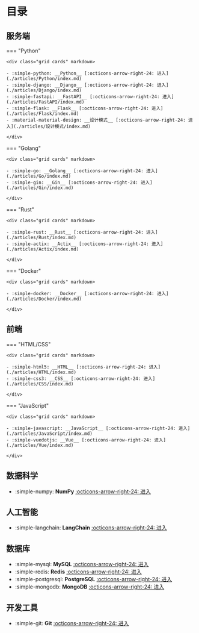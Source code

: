 # 目录

## 服务端

=== "Python"

    <div class="grid cards" markdown>

    - :simple-python: __Python__ [:octicons-arrow-right-24: 进入](./articles/Python/index.md)
    - :simple-django: __Django__ [:octicons-arrow-right-24: 进入](./articles/Django/index.md)
    - :simple-fastapi: __FastAPI__ [:octicons-arrow-right-24: 进入](./articles/FastAPI/index.md)
    - :simple-flask: __Flask__ [:octicons-arrow-right-24: 进入](./articles/Flask/index.md)
    - :material-material-design: __设计模式__ [:octicons-arrow-right-24: 进入](./articles/设计模式/index.md)

    </div>

=== "Golang"

    <div class="grid cards" markdown>

    - :simple-go: __Golang__ [:octicons-arrow-right-24: 进入](./articles/Go/index.md)
    - :simple-gin: __Gin__ [:octicons-arrow-right-24: 进入](./articles/Gin/index.md)

    </div>

=== "Rust"

    <div class="grid cards" markdown>

    - :simple-rust: __Rust__ [:octicons-arrow-right-24: 进入](./articles/Rust/index.md)
    - :simple-actix: __Actix__ [:octicons-arrow-right-24: 进入](./articles/Actix/index.md)

    </div>

=== "Docker"

    <div class="grid cards" markdown>

    - :simple-docker: __Docker__ [:octicons-arrow-right-24: 进入](./articles/Docker/index.md)

    </div>

## 前端

=== "HTML/CSS"

    <div class="grid cards" markdown>

    - :simple-html5: __HTML__ [:octicons-arrow-right-24: 进入](./articles/HTML/index.md)
    - :simple-css3: __CSS__ [:octicons-arrow-right-24: 进入](./articles/CSS/index.md)

    </div>

=== "JavaScript"

    <div class="grid cards" markdown>

    - :simple-javascript: __JavaScript__ [:octicons-arrow-right-24: 进入](./articles/JavaScript/index.md)
    - :simple-vuedotjs: __Vue__ [:octicons-arrow-right-24: 进入](./articles/Vue/index.md)

    </div>
    
## 数据科学

<div class="grid cards" markdown>

- :simple-numpy: __NumPy__ [:octicons-arrow-right-24: 进入](./articles/NumPy/index.md)

</div>

## 人工智能

<div class="grid cards" markdown>

- :simple-langchain: __LangChain__ [:octicons-arrow-right-24: 进入](./articles/LangChain/index.md)

</div>

## 数据库

<div class="grid cards" markdown>

- :simple-mysql: __MySQL__ [:octicons-arrow-right-24: 进入](./articles/DataBase/MySQL/index.md)
- :simple-redis: __Redis__ [:octicons-arrow-right-24: 进入](./articles/DataBase/Redis/index.md)
- :simple-postgresql: __PostgreSQL__ [:octicons-arrow-right-24: 进入](./articles/DataBase/PostgreSQL/index.md)
- :simple-mongodb: __MongoDB__ [:octicons-arrow-right-24: 进入](./articles/DataBase/MongoDB/index.md)

</div>

## 开发工具

<div class="grid cards" markdown>

- :simple-git: __Git__ [:octicons-arrow-right-24: 进入](./articles/Git/index.md)

</div>

